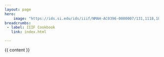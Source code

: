```yaml
---
layout: page
hero:
    image: "https://ids.si.edu/ids/iiif/NMAH-AC0396-0000007/131,1118,1840,1011/1500,/0/default.jpg"
breadcrumbs:
 - label: IIIF Cookbook
   link: index.html

---
```

{{ content }}

<link rel='stylesheet' href="{{ site.cookbook_url | absolute_url }}/css/prism.css"/>
<script src='{{ site.cookbook_url | absolute_url }}/js/prism.js'></script>
